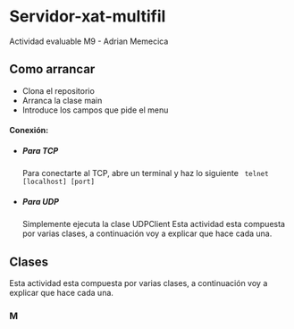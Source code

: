 # Servidor-xat-multifil
Actividad evaluable M9 - Adrian Memecica

## Como arrancar
- Clona el repositorio
- Arranca la clase main
- Introduce los campos que pide el menu
#### Conexión: 
- ##### Para TCP
    Para conectarte al TCP, abre un terminal y haz lo siguiente `` telnet [localhost] [port]``
- ##### Para UDP
    Simplemente ejecuta la clase UDPClient
Esta actividad esta compuesta por varias clases, a continuación voy a explicar que hace cada una.

## Clases
Esta actividad esta compuesta por varias clases, a continuación voy a explicar que hace cada una.

### M